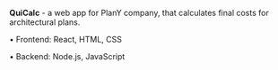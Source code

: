 **QuiCalc** - 
a web app for PlanY company, that calculates final costs for architectural plans.

•	Frontend: React, HTML, CSS

•	Backend: Node.js, JavaScript
